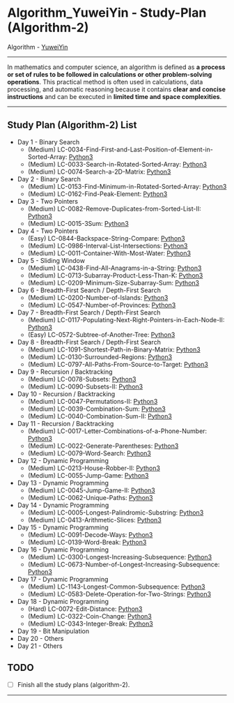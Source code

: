 # Algorithm_YuweiYin - Study-Plan (Algorithm-2)

Algorithm - [YuweiYin](https://github.com/YuweiYin)

---

In mathematics and computer science, an algorithm is defined as **a process or set of rules to be followed in calculations or other problem-solving operations**. This practical method is often used in calculations, data processing, and automatic reasoning because it contains **clear and concise instructions** and can be executed in **limited time and space complexities**.

---

## Study Plan (Algorithm-2) List

- Day 1 - Binary Search
  - (Medium) LC-0034-Find-First-and-Last-Position-of-Element-in-Sorted-Array: [Python3](https://github.com/YuweiYin/Algorithm_YuweiYin/blob/master/LeetCode-All-Solution/Python3/LC-0034-Find-First-and-Last-Position-of-Element-in-Sorted-Array.py)
  - (Medium) LC-0033-Search-in-Rotated-Sorted-Array: [Python3](https://github.com/YuweiYin/Algorithm_YuweiYin/blob/master/LeetCode-All-Solution/Python3/LC-0033-Search-in-Rotated-Sorted-Array.py)
  - (Medium) LC-0074-Search-a-2D-Matrix: [Python3](https://github.com/YuweiYin/Algorithm_YuweiYin/blob/master/LeetCode-All-Solution/Python3/LC-0074-Search-a-2D-Matrix.py)
- Day 2 - Binary Search
  - (Medium) LC-0153-Find-Minimum-in-Rotated-Sorted-Array: [Python3](https://github.com/YuweiYin/Algorithm_YuweiYin/blob/master/LeetCode-All-Solution/Python3/LC-0153-Find-Minimum-in-Rotated-Sorted-Array.py)
  - (Medium) LC-0162-Find-Peak-Element: [Python3](https://github.com/YuweiYin/Algorithm_YuweiYin/blob/master/LeetCode-All-Solution/Python3/LC-0162-Find-Peak-Element.py)
- Day 3 - Two Pointers
  - (Medium) LC-0082-Remove-Duplicates-from-Sorted-List-II: [Python3](https://github.com/YuweiYin/Algorithm_YuweiYin/blob/master/LeetCode-All-Solution/Python3/LC-0082-Remove-Duplicates-from-Sorted-List-II.py)
  - (Medium) LC-0015-3Sum: [Python3](https://github.com/YuweiYin/Algorithm_YuweiYin/blob/master/LeetCode-All-Solution/Python3/LC-0015-3Sum.py)
- Day 4 - Two Pointers
  - (Easy) LC-0844-Backspace-String-Compare: [Python3](https://github.com/YuweiYin/Algorithm_YuweiYin/blob/master/LeetCode-All-Solution/Python3/LC-0844-Backspace-String-Compare.py)
  - (Medium) LC-0986-Interval-List-Intersections: [Python3](https://github.com/YuweiYin/Algorithm_YuweiYin/blob/master/LeetCode-All-Solution/Python3/LC-0986-Interval-List-Intersections.py)
  - (Medium) LC-0011-Container-With-Most-Water: [Python3](https://github.com/YuweiYin/Algorithm_YuweiYin/blob/master/LeetCode-All-Solution/Python3/LC-0011-Container-With-Most-Water.py)
- Day 5 - Sliding Window
  - (Medium) LC-0438-Find-All-Anagrams-in-a-String: [Python3](https://github.com/YuweiYin/Algorithm_YuweiYin/blob/master/LeetCode-All-Solution/Python3/LC-0438-Find-All-Anagrams-in-a-String.py)
  - (Medium) LC-0713-Subarray-Product-Less-Than-K: [Python3](https://github.com/YuweiYin/Algorithm_YuweiYin/blob/master/LeetCode-All-Solution/Python3/LC-0713-Subarray-Product-Less-Than-K.py)
  - (Medium) LC-0209-Minimum-Size-Subarray-Sum: [Python3](https://github.com/YuweiYin/Algorithm_YuweiYin/blob/master/LeetCode-All-Solution/Python3/LC-0209-Minimum-Size-Subarray-Sum.py)
- Day 6 - Breadth-First Search / Depth-First Search
  - (Medium) LC-0200-Number-of-Islands: [Python3](https://github.com/YuweiYin/Algorithm_YuweiYin/blob/master/LeetCode-All-Solution/Python3/LC-0200-Number-of-Islands.py)
  - (Medium) LC-0547-Number-of-Provinces: [Python3](https://github.com/YuweiYin/Algorithm_YuweiYin/blob/master/LeetCode-All-Solution/Python3/LC-0547-Number-of-Provinces.py)
- Day 7 - Breadth-First Search / Depth-First Search
  - (Medium) LC-0117-Populating-Next-Right-Pointers-in-Each-Node-II: [Python3](https://github.com/YuweiYin/Algorithm_YuweiYin/blob/master/LeetCode-All-Solution/Python3/LC-0117-Populating-Next-Right-Pointers-in-Each-Node-II.py)
  - (Easy) LC-0572-Subtree-of-Another-Tree: [Python3](https://github.com/YuweiYin/Algorithm_YuweiYin/blob/master/LeetCode-All-Solution/Python3/LC-0572-Subtree-of-Another-Tree.py)
- Day 8 - Breadth-First Search / Depth-First Search
  - (Medium) LC-1091-Shortest-Path-in-Binary-Matrix: [Python3](https://github.com/YuweiYin/Algorithm_YuweiYin/blob/master/LeetCode-All-Solution/Python3/LC-1091-Shortest-Path-in-Binary-Matrix.py)
  - (Medium) LC-0130-Surrounded-Regions: [Python3](https://github.com/YuweiYin/Algorithm_YuweiYin/blob/master/LeetCode-All-Solution/Python3/LC-0130-Surrounded-Regions.py)
  - (Medium) LC-0797-All-Paths-From-Source-to-Target: [Python3](https://github.com/YuweiYin/Algorithm_YuweiYin/blob/master/LeetCode-All-Solution/Python3/LC-0797-All-Paths-From-Source-to-Target.py)
- Day 9 - Recursion / Backtracking
  - (Medium) LC-0078-Subsets: [Python3](https://github.com/YuweiYin/Algorithm_YuweiYin/blob/master/LeetCode-All-Solution/Python3/LC-0078-Subsets.py)
  - (Medium) LC-0090-Subsets-II: [Python3](https://github.com/YuweiYin/Algorithm_YuweiYin/blob/master/LeetCode-All-Solution/Python3/LC-0090-Subsets-II.py)
- Day 10 - Recursion / Backtracking
  - (Medium) LC-0047-Permutations-II: [Python3](https://github.com/YuweiYin/Algorithm_YuweiYin/blob/master/LeetCode-All-Solution/Python3/LC-0047-Permutations-II.py)
  - (Medium) LC-0039-Combination-Sum: [Python3](https://github.com/YuweiYin/Algorithm_YuweiYin/blob/master/LeetCode-All-Solution/Python3/LC-0039-Combination-Sum.py)
  - (Medium) LC-0040-Combination-Sum-II: [Python3](https://github.com/YuweiYin/Algorithm_YuweiYin/blob/master/LeetCode-All-Solution/Python3/LC-0040-Combination-Sum-II.py)
- Day 11 - Recursion / Backtracking
  - (Medium) LC-0017-Letter-Combinations-of-a-Phone-Number: [Python3](https://github.com/YuweiYin/Algorithm_YuweiYin/blob/master/LeetCode-All-Solution/Python3/LC-0017-Letter-Combinations-of-a-Phone-Number.py)
  - (Medium) LC-0022-Generate-Parentheses: [Python3](https://github.com/YuweiYin/Algorithm_YuweiYin/blob/master/LeetCode-All-Solution/Python3/LC-0022-Generate-Parentheses.py)
  - (Medium) LC-0079-Word-Search: [Python3](https://github.com/YuweiYin/Algorithm_YuweiYin/blob/master/LeetCode-All-Solution/Python3/LC-0079-Word-Search.py)
- Day 12 - Dynamic Programming
  - (Medium) LC-0213-House-Robber-II: [Python3](https://github.com/YuweiYin/Algorithm_YuweiYin/blob/master/LeetCode-All-Solution/Python3/LC-0213-House-Robber-II.py)
  - (Medium) LC-0055-Jump-Game: [Python3](https://github.com/YuweiYin/Algorithm_YuweiYin/blob/master/LeetCode-All-Solution/Python3/LC-0055-Jump-Game.py)
- Day 13 - Dynamic Programming
  - (Medium) LC-0045-Jump-Game-II: [Python3](https://github.com/YuweiYin/Algorithm_YuweiYin/blob/master/LeetCode-All-Solution/Python3/LC-0045-Jump-Game-II.py)
  - (Medium) LC-0062-Unique-Paths: [Python3](https://github.com/YuweiYin/Algorithm_YuweiYin/blob/master/LeetCode-All-Solution/Python3/LC-0062-Unique-Paths.py)
- Day 14 - Dynamic Programming
  - (Medium) LC-0005-Longest-Palindromic-Substring: [Python3](https://github.com/YuweiYin/Algorithm_YuweiYin/blob/master/LeetCode-All-Solution/Python3/LC-0005-Longest-Palindromic-Substring.py)
  - (Medium) LC-0413-Arithmetic-Slices: [Python3](https://github.com/YuweiYin/Algorithm_YuweiYin/blob/master/LeetCode-All-Solution/Python3/LC-0413-Arithmetic-Slices.py)
- Day 15 - Dynamic Programming
  - (Medium) LC-0091-Decode-Ways: [Python3](https://github.com/YuweiYin/Algorithm_YuweiYin/blob/master/LeetCode-All-Solution/Python3/LC-0091-Decode-Ways.py)
  - (Medium) LC-0139-Word-Break: [Python3](https://github.com/YuweiYin/Algorithm_YuweiYin/blob/master/LeetCode-All-Solution/Python3/LC-0139-Word-Break.py)
- Day 16 - Dynamic Programming
  - (Medium) LC-0300-Longest-Increasing-Subsequence: [Python3](https://github.com/YuweiYin/Algorithm_YuweiYin/blob/master/LeetCode-All-Solution/Python3/LC-0300-Longest-Increasing-Subsequence.py)
  - (Medium) LC-0673-Number-of-Longest-Increasing-Subsequence: [Python3](https://github.com/YuweiYin/Algorithm_YuweiYin/blob/master/LeetCode-All-Solution/Python3/LC-0673-Number-of-Longest-Increasing-Subsequence.py)
- Day 17 - Dynamic Programming
  - (Medium) LC-1143-Longest-Common-Subsequence: [Python3](https://github.com/YuweiYin/Algorithm_YuweiYin/blob/master/LeetCode-All-Solution/Python3/LC-1143-Longest-Common-Subsequence.py)
  - (Medium) LC-0583-Delete-Operation-for-Two-Strings: [Python3](https://github.com/YuweiYin/Algorithm_YuweiYin/blob/master/LeetCode-All-Solution/Python3/LC-0583-Delete-Operation-for-Two-Strings.py)
- Day 18 - Dynamic Programming
  - (Hard) LC-0072-Edit-Distance: [Python3](https://github.com/YuweiYin/Algorithm_YuweiYin/blob/master/LeetCode-All-Solution/Python3/LC-0072-Edit-Distance.py)
  - (Medium) LC-0322-Coin-Change: [Python3](https://github.com/YuweiYin/Algorithm_YuweiYin/blob/master/LeetCode-All-Solution/Python3/LC-0322-Coin-Change.py)
  - (Medium) LC-0343-Integer-Break: [Python3](https://github.com/YuweiYin/Algorithm_YuweiYin/blob/master/LeetCode-All-Solution/Python3/LC-0343-Integer-Break.py)
- Day 19 - Bit Manipulation
- Day 20 - Others
- Day 21 - Others

## TODO

- [ ] Finish all the study plans (algorithm-2).

---
